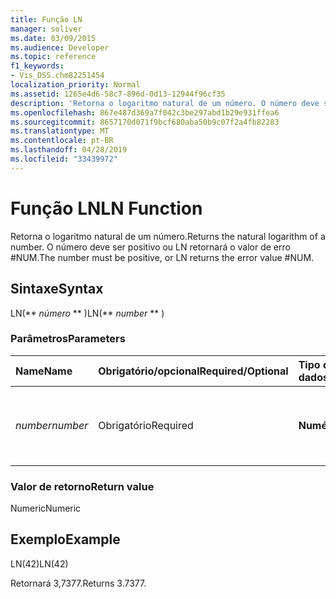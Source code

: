 ```yaml
---
title: Função LN
manager: soliver
ms.date: 03/09/2015
ms.audience: Developer
ms.topic: reference
f1_keywords:
- Vis_DSS.chm82251454
localization_priority: Normal
ms.assetid: 1265e4d6-58c7-896d-0d13-12944f96cf35
description: 'Retorna o logaritmo natural de um número. O número deve ser positivo ou LN retornará o valor de erro #NUM.'
ms.openlocfilehash: 867e487d369a7f042c3be297abd1b29e931ffea6
ms.sourcegitcommit: 8657170d071f9bcf680aba50b9c07f2a4fb82283
ms.translationtype: MT
ms.contentlocale: pt-BR
ms.lasthandoff: 04/28/2019
ms.locfileid: "33439972"
---
```

# <a name="ln-function"></a><span data-ttu-id="77b2f-104">Função LN</span><span class="sxs-lookup"><span data-stu-id="77b2f-104">LN Function</span></span>

<span data-ttu-id="77b2f-105">Retorna o logaritmo natural de um número.</span><span class="sxs-lookup"><span data-stu-id="77b2f-105">Returns the natural logarithm of a number.</span></span> <span data-ttu-id="77b2f-106">O número deve ser positivo ou LN retornará o valor de erro #NUM.</span><span class="sxs-lookup"><span data-stu-id="77b2f-106">The number must be positive, or LN returns the error value #NUM.</span></span>
  
## <a name="syntax"></a><span data-ttu-id="77b2f-107">Sintaxe</span><span class="sxs-lookup"><span data-stu-id="77b2f-107">Syntax</span></span>

<span data-ttu-id="77b2f-108">LN(\*\* *número* \*\* )</span><span class="sxs-lookup"><span data-stu-id="77b2f-108">LN(\*\* *number* \*\* )</span></span> 
  
### <a name="parameters"></a><span data-ttu-id="77b2f-109">Parâmetros</span><span class="sxs-lookup"><span data-stu-id="77b2f-109">Parameters</span></span>

|<span data-ttu-id="77b2f-110">**Name**</span><span class="sxs-lookup"><span data-stu-id="77b2f-110">**Name**</span></span>|<span data-ttu-id="77b2f-111">**Obrigatório/opcional**</span><span class="sxs-lookup"><span data-stu-id="77b2f-111">**Required/Optional**</span></span>|<span data-ttu-id="77b2f-112">**Tipo de dados**</span><span class="sxs-lookup"><span data-stu-id="77b2f-112">**Data Type**</span></span>|<span data-ttu-id="77b2f-113">**Descrição**</span><span class="sxs-lookup"><span data-stu-id="77b2f-113">**Description**</span></span>|
|:-----|:-----|:-----|:-----|
| <span data-ttu-id="77b2f-114">_number_</span><span class="sxs-lookup"><span data-stu-id="77b2f-114">_number_</span></span> <br/> |<span data-ttu-id="77b2f-115">Obrigatório</span><span class="sxs-lookup"><span data-stu-id="77b2f-115">Required</span></span>  <br/> |<span data-ttu-id="77b2f-116">**Numérica**</span><span class="sxs-lookup"><span data-stu-id="77b2f-116">**Numeric**</span></span> <br/> | <span data-ttu-id="77b2f-117">O número cujo logaritmo natural você deseja localizar.</span><span class="sxs-lookup"><span data-stu-id="77b2f-117">The number whose natural logarithm you want to find.</span></span>  <br/> |
   
### <a name="return-value"></a><span data-ttu-id="77b2f-118">Valor de retorno</span><span class="sxs-lookup"><span data-stu-id="77b2f-118">Return value</span></span>

<span data-ttu-id="77b2f-119">Numeric</span><span class="sxs-lookup"><span data-stu-id="77b2f-119">Numeric</span></span>
  
## <a name="example"></a><span data-ttu-id="77b2f-120">Exemplo</span><span class="sxs-lookup"><span data-stu-id="77b2f-120">Example</span></span>

<span data-ttu-id="77b2f-121">LN(42)</span><span class="sxs-lookup"><span data-stu-id="77b2f-121">LN(42)</span></span> 
  
<span data-ttu-id="77b2f-122">Retornará 3,7377.</span><span class="sxs-lookup"><span data-stu-id="77b2f-122">Returns 3.7377.</span></span> 
  

